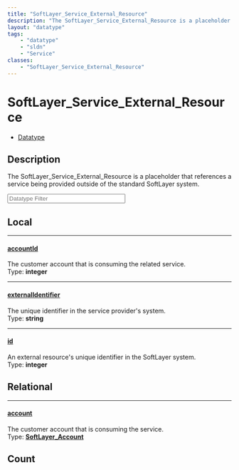 ```yaml
---
title: "SoftLayer_Service_External_Resource"
description: "The SoftLayer_Service_External_Resource is a placeholder that references a service being provided outside of the standar... "
layout: "datatype"
tags:
    - "datatype"
    - "sldn"
    - "Service"
classes:
    - "SoftLayer_Service_External_Resource"
---
```


# SoftLayer_Service_External_Resource
<div id='service-datatype'>
    <ul id='sldn-reference-tabs'>
        <li id='datatype'> <a href='/reference/datatypes/SoftLayer_Service_External_Resource' >Datatype</a></li>
    </ul>
</div>

## Description 
The SoftLayer_Service_External_Resource is a placeholder that references a service being provided outside of the standard SoftLayer system. 





<!-- Filer BEGIN -->
<div class="view-filters">
        <div class="clearfix">
            <div class="search-input-box">
                <input placeholder="Datatype Filter" onkeyup="titleSearch(inputId='prop-input', divId='properties', elementClass='prop-row')" 
                    type="text" id="prop-input" value="" size="30" maxlength="128" class="form-text">
            </div>
        </div>
</div>
<!-- Filer END -->

<div id="properties" class="content">
<div id="localProperties" class="prop-content" >

## Local
<div class="prop-row">

-----
[accountId]: #accountid
#### [accountId]
The customer account that is consuming the related service.  
<span class="type-label">Type: </span>**integer**


</div>
<div class="prop-row">

-----
[externalIdentifier]: #externalidentifier
#### [externalIdentifier]
The unique identifier in the service provider's system.  
<span class="type-label">Type: </span>**string**


</div>
<div class="prop-row">

-----
[id]: #id
#### [id]
An external resource's unique identifier in the SoftLayer system.  
<span class="type-label">Type: </span>**integer**


</div>
</div>
<!-- LOCAL PROPERTY END -->

<div id="relationalProperties"  class="prop-content" >

## Relational
<div class="prop-row">

-----
[account]: #account
#### [account]
The customer account that is consuming the service.  
<span class="type-label">Type: </span>**<a href='/reference/datatypes/SoftLayer_Account'>SoftLayer_Account </a>**


</div>

## Count
</div>


